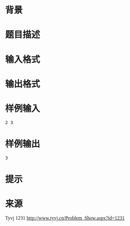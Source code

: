

# 背景



# 题目描述



# 输入格式



# 输出格式



# 样例输入


<pre>2 3</pre>

# 样例输出


<pre>3<span></span></pre>

# 提示



# 来源


<p>
	<span style="font-family:&#39;Microsoft YaHei&#39;;font-size:16px;">Tyvj 1231 <a href="http://www.tyvj.cn/Problem_Show.aspx?id=1231">http://www.tyvj.cn/Problem_Show.aspx?id=1231</a></span> 
</p>
